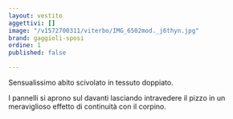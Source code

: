 ```yaml
---
layout: vestito
aggettivi: []
image: "/v1572700311/viterbo/IMG_6502mod._j6thyn.jpg"
brand: gaggioli-sposi
ordine: 1
published: false

---
```

Sensualissimo abito scivolato in tessuto doppiato. 

I pannelli si aprono sul davanti lasciando intravedere il pizzo in un meraviglioso effetto di continuità con il corpino.